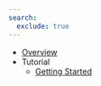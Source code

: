 ```yaml
---
search:
  exclude: true
---
```

- [Overview](index.md)
- Tutorial
    - [Getting Started](getting-started/index.md)
